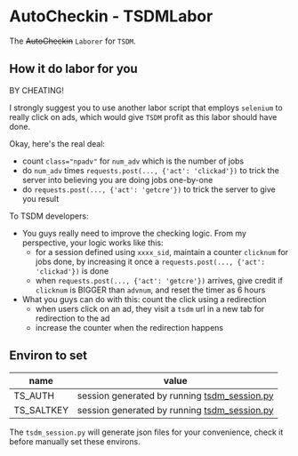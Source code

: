 # AutoCheckin - TSDMLabor

The <del>AutoCheckin</del> `Laborer` for `TSDM`. 

## How it do labor for you 

BY CHEATING!  

I strongly suggest you to use another labor script that employs `selenium` to really click on ads, which would give `TSDM` profit as this labor should have done.

Okay, here's the real deal:  
+ count `class="npadv"` for `num_adv` which is the number of jobs
+ do `num_adv` times `requests.post(..., {'act': 'clickad'})` to trick the server into believing you are doing jobs one-by-one
+ do `requests.post(..., {'act': 'getcre'})` to trick the server to give you result

To TSDM developers:   
+ You guys really need to improve the checking logic. From my perspective, your logic works like this:
    + for a session defined using `xxxx_sid`, maintain a counter `clicknum` for jobs done, by increasing it once a `requests.post(..., {'act': 'clickad'})` is done
    + when `requests.post(..., {'act': 'getcre'})` arrives, give credit if `clicknum` is BIGGER than `advnum`, and reset the timer as 6 hours
+ What you guys can do with this: count the click using a redirection
    + when users click on an ad, they visit a `tsdm` url in a new tab for redirection to the ad
    + increase the counter when the redirection happens

## Environ to set

|name|value|
|-|-|
|TS_AUTH|session generated by running [tsdm_session.py](../utility/TSDM/tsdm_session.py) |
|TS_SALTKEY|session generated by running [tsdm_session.py](../utility/TSDM/tsdm_session.py) |

The `tsdm_session.py` will generate json files for your convenience, check it before manually set these environs.